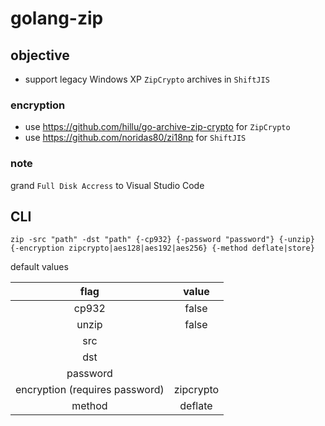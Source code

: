 # golang-zip

## objective

* support legacy Windows XP `ZipCrypto` archives in `ShiftJIS`

### encryption

* use https://github.com/hillu/go-archive-zip-crypto for `ZipCrypto`
* use https://github.com/noridas80/zi18np for `ShiftJIS`

### note 

grand `Full Disk Accress` to Visual Studio Code

## CLI

```
zip -src "path" -dst "path" {-cp932} {-password "password"} {-unzip} {-encryption zipcrypto|aes128|aes192|aes256} {-method deflate|store}
```

default values

|flag|value|
|:-:|:-:|
|cp932|false|
|unzip|false|
|src||
|dst||
|password||
|encryption (requires password)|zipcrypto|
|method|deflate|
